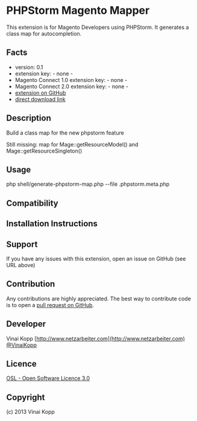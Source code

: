 PHPStorm Magento Mapper
========================
This extension is for Magento Developers using PHPStorm. It generates a class map for autocompletion.

Facts
-----
- version: 0.1
- extension key: - none -
- Magento Connect 1.0 extension key: - none -
- Magento Connect 2.0 extension key: - none -
- [extension on GitHub](https://github.com/Vinai/phpstorm-magento-mapper)
- [direct download link](https://github.com/Vinai/phpstorm-magento-mapper/zipball/master)

Description
-----------
Build a class map for the new phpstorm feature

Still missing: map for Mage::getResourceModel() and Mage::getResourceSingleton()

Usage
-----
php shell/generate-phpstorm-map.php --file .phpstorm.meta.php

Compatibility
-------------


Installation Instructions
-------------------------


Support
-------
If you have any issues with this extension, open an issue on GitHub (see URL above)

Contribution
------------
Any contributions are highly appreciated. The best way to contribute code is to open a
[pull request on GitHub](https://help.github.com/articles/using-pull-requests).

Developer
---------
Vinai Kopp
[http://www.netzarbeiter.com](http://www.netzarbeiter.com)
[@VinaiKopp](https://twitter.com/VinaiKopp)

Licence
-------
[OSL - Open Software Licence 3.0](http://opensource.org/licenses/osl-3.0.php)

Copyright
---------
(c) 2013 Vinai Kopp